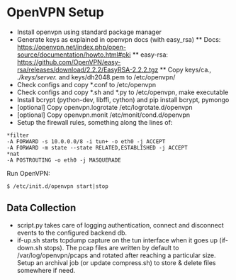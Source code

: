 OpenVPN Setup
=============

* Install openvpn using standard package manager
* Generate keys as explained in openvpn docs (with easy_rsa)
** Docs: https://openvpn.net/index.php/open-source/documentation/howto.html#pki
** easy-rsa: https://github.com/OpenVPN/easy-rsa/releases/download/2.2.2/EasyRSA-2.2.2.tgz
** Copy keys/ca.*, ./keys/server.* and keys/dh2048.pem to /etc/openvpn/
* Check configs and copy *.conf to /etc/openvpn
* Check configs and copy *.sh and *.py to /etc/openvpn, make executable
* Install bcrypt (python-dev, libffi, cython) and pip install bcrypt, pymongo
* [optional] Copy openvpn.logrotate /etc/logrotate.d/openvpn
* [optional] Copy openvpn.monit /etc/monit/cond.d/openvpn
* Setup the firewall rules, something along the lines of:

```
*filter
-A FORWARD -s 10.0.0.0/8 -i tun+ -o eth0 -j ACCEPT
-A FORWARD -m state --state RELATED,ESTABLISHED -j ACCEPT
*nat
-A POSTROUTING -o eth0 -j MASQUERADE
```

Run OpenVPN:

```
$ /etc/init.d/openvpn start|stop
```

Data Collection
---------------

* script.py takes care of logging authentication, connect and disconnect events to the configured backend db. 
* if-up.sh starts tcpdump capture on the tun interface when it goes up (if-down.sh stops). The pcap files are written by default to /var/log/openvpn/pcaps and  rotated after reaching a particular size. Setup an archival job (or update compress.sh) to store & delete files somewhere if need.
